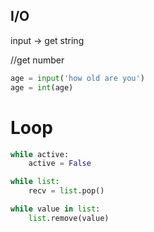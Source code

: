 ## I/O

input -> get string

//get number

```python
age = input('how old are you')
age = int(age)
```

# Loop

```python
while active:
    active = False

while list:
    recv = list.pop()

while value in list:
    list.remove(value)
```